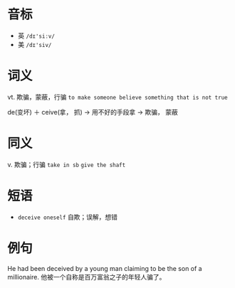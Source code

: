 # 音标

- 英 `/dɪ'siːv/`
- 美 `/dɪ'siv/`

# 词义

vt. 欺骗，蒙蔽，行骗
`to make someone believe something that is not true`



de(变坏) ＋ ceive(拿， 抓) → 用不好的手段拿 → 欺骗， 蒙蔽

# 同义

v. 欺骗；行骗
`take in sb` `give the shaft`

# 短语

- `deceive oneself` 自欺；误解，想错

# 例句

He had been deceived by a young man claiming to be the son of a millionaire.
他被一个自称是百万富翁之子的年轻人骗了。


